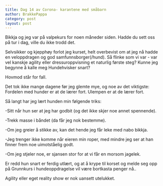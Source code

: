 ```yaml
---
title: Dag 14 av Corona- karantene med småbarn
author: BrakkePappa
category: post
layout: post
---
```


Bikkja og jeg var på valpekurs for noen måneder siden. Hadde du sett oss på tur i dag, ville du ikke trodd det. 

Selvsikker og kjepphøy forlot jeg kurset, helt overbevist om at jeg nå hadde en veloppdragen og god samfunnsborger(/hund). 
Så flinke som vi var - var vel kanskje agility eller dressuroppvisning et naturlig første steg? Kunne jeg begynne å kalle meg Hundehvisker snart?

Hovmod står for fall.

Det tok ikke mange dagene før jeg glemte mye, og noe av det viktigste: Fordelen med hunder er at de lærer fort. Ulempen er at de lærer fort. 

Så langt har jeg lært hunden min følgende triks:


-Sitt når hun ser at jeg har godbit (og det ikke skjer noe annet spennende).


-Trekk masse i båndet (da får jeg nok bestemme).


-Om jeg greier å stikke av, kan det hende jeg får leke med nabo bikkja.


-Jeg trenger ikke komme når eieren min roper, med mindre jeg ser at han finner frem noe uimotståelig godt.


-Om jeg stjeler noe, er sjansen stor for at vi får en morsom jagelek.

Er redd hun snart er ferdig utlært, og at å krype til korset og melde seg opp på Grunnkurs i hundeoppdragelse vil være bortkasta penger nå..

Agility eller eget reality show er nok uansett utelukket.

